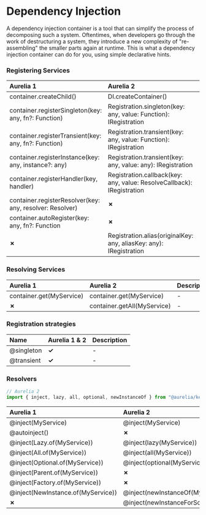 # Dependency Injection

A dependency injection container is a tool that can simplify the process of decomposing such a system. Oftentimes, when developers go through the work of destructuring a system, they introduce a new complexity of "re-assembling" the smaller parts again at runtime. This is what a dependency injection container can do for you, using simple declarative hints.

### Registering Services

| Aurelia 1 | Aurelia 2 | Description |
| :--- | :--- | :--- |
| container.createChild\(\) | DI.createContainer\(\) | - |
| container.registerSingleton\(key: any, fn?: Function\) | Registration.singleton\(key: any, value: Function\): IRegistration | - |
| container.registerTransient\(key: any, fn?: Function\) | Registration.transient\(key: any, value: Function\): IRegistration | - |
| container.registerInstance\(key: any, instance?: any\) | Registration.transient\(key: any, value: any\): IRegistration | - |
| container.registerHandler\(key, handler\) | Registration.callback\(key: any, value: ResolveCallback\): IRegistration | - |
| container.registerResolver\(key: any, resolver: Resolver\) | **✗** | - |
| container.autoRegister\(key: any, fn?: Function | **✗** | - |
| **✗** | Registration.alias\(originalKey: any, aliasKey: any\): IRegistration | - |

### Resolving Services

| Aurelia 1 | Aurelia 2 | Description |
| :--- | :--- | :--- |
| container.get\(MyService\) | container.get\(MyService\) | - |
| **✗** | container.getAll\(MyService\) | - |

### Registration strategies

| Name | Aurelia 1 & 2 | Description |
| :--- | :--- | :--- |
| @singleton | **✓** | - |
| @transient | **✓** | - |

### Resolvers

```typescript
// Aurelia 2
import { inject, lazy, all, optional, newInstanceOf } from "@aurelia/kernel";
```

| Aurelia 1 | Aurelia 2 | Description |
| :--- | :--- | :--- |
| @inject\(MyService\) | @inject\(MyService\) | - |
| @autoinject\(\) | **✗** |  |
| @inject\(Lazy.of\(MyService\)\) | @inject\(lazy\(MyService\)\) | - |
| @inject\(All.of\(MyService\)\) | @inject\(all\(MyService\)\) | - |
| @inject\(Optional.of\(MyService\)\) | @inject\(optional\(MyService\)\) | - |
| @inject\(Parent.of\(MyService\)\) | **✗** | - |
| @inject\(Factory.of\(MyService\)\) | **✗** | - |
| @inject\(NewInstance.of\(MyService\)\) | @inject\(newInstanceOf\(MyService\)\) | - |
| **✗** | @inject\(newInstanceForScope\(MyService\)\) | - |

